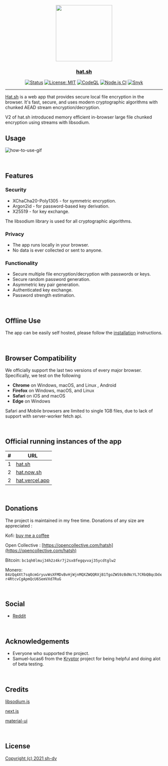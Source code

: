 <p align="center">
  <a href="#" rel="noopener">
 <img src="https://i.imgur.com/8b0GE2B.png" width="180"></a>
</p>

<a href="https://hat.sh" style="color:#000"><h3 align="center">hat.sh</h3></a>

<div align="center">

[![Status](https://img.shields.io/badge/status-active-success.svg)](#)
[![License: MIT](https://img.shields.io/badge/license-MIT-blue.svg)](#)
[![CodeQL](https://github.com/sh-dv/hat.sh/actions/workflows/codeql-analysis.yml/badge.svg)](https://github.com/sh-dv/hat.sh/actions/workflows/codeql-analysis.yml)
[![Node.js CI](https://github.com/sh-dv/hat.sh/actions/workflows/node.js.yml/badge.svg?branch=master)](https://github.com/sh-dv/hat.sh/actions/workflows/node.js.yml)
[![Snyk](https://github.com/sh-dv/hat.sh/actions/workflows/snyk.yml/badge.svg)](https://github.com/sh-dv/hat.sh/actions/workflows/snyk.yml)

</div>

---

[Hat.sh](https://hat.sh) is a web app that provides secure local file encryption in the browser. It's fast, secure, and uses modern cryptographic algorithms with chunked AEAD stream encryption/decryption.

V2 of hat.sh introduced memory efficient in-browser large file chunked encryption using streams with libsodium.

## Usage

![how-to-use-gif](https://i.imgur.com/mQT7Ynb.gif)

<br>

## Features

### Security

- XChaCha20-Poly1305 - for symmetric encryption.
- Argon2id - for password-based key derivation.
- X25519 - for key exchange.

The libsodium library is used for all cryptographic algorithms.

### Privacy

- The app runs locally in your browser.
- No data is ever collected or sent to anyone.​

### Functionality

- Secure multiple file encryption/decryption with passwords or keys.
- Secure random password generation.
- Asymmetric key pair generation.
- Authenticated key exchange.
- Password strength estimation.

<br>

## Offline Use

The app can be easily self hosted, please follow the [installation](https://hat.sh/about/#installation) instructions.


<br>

## Browser Compatibility

We officially support the last two versions of every major browser. Specifically, we test on the following

- **Chrome** on Windows, macOS, and Linux , Android
- **Firefox** on Windows, macOS, and Linux
- **Safari** on iOS and macOS
- **Edge** on Windows

Safari and Mobile browsers are limited to single 1GB files, due to lack of support with server-worker fetch api.

<br>

## Official running instances of the app

| #   | URL                                       |
| --- | ----------------------------------------- |
| 1   | [hat.sh](https://hat.sh/)                 |
| 2   | [hat.now.sh](https://hat.now.sh/)         |
| 2   | [hat.vercel.app](https://hat.vercel.app/) |

<br>

## Donations

The project is maintained in my free time. Donations of any size are appreciated :

Kofi: [buy me a coffee](https://ko-fi.com/shdvapps)

Open Collective : [https://opencollective.com/hatsh](https://opencollective.com/hatsh)

Bitcoin: `bc1qh0lmuj34h2z4kr7j2sx8fegqvvaj35ycdtglw2`

Monero: `84zQq4Xt7sq8cmGryuvWsXFMDvBvHjWjnMQXZWQQRXjB1TgoZWS9zBdNcYL7CRbQBqcDdxr4RtcvCgApmQcU6SemVXd7RuG`

<br>

## Social

* [Reddit](https://reddit.com/r/hatsh)

<br>

## Acknowledgements

* Everyone who supported the project.
* Samuel-lucas6 from the [Kryptor](https://github.com/samuel-lucas6/Kryptor) project for being helpful and doing alot of beta testing.

<br>

## Credits

[libsodium.js](https://github.com/jedisct1/libsodium.js)

[next.js](https://nextjs.org/)

[material-ui](https://material-ui.com/)

<br>

## License

[Copyright (c) 2021 sh-dv](https://github.com/sh-dv/hat.sh/blob/master/LICENSE)
